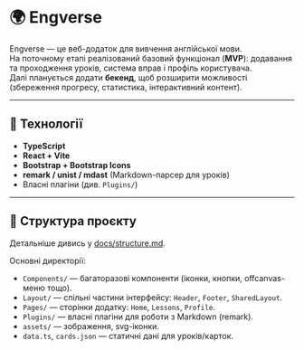 # 🌍 Engverse

Engverse — це веб-додаток для вивчення англійської мови.  
На поточному етапі реалізований базовий функціонал (**MVP**): додавання та проходження уроків, система вправ і профіль користувача.  
Далі планується додати **бекенд**, щоб розширити можливості (збереження прогресу, статистика, інтерактивний контент).

---

## 🚀 Технології
- **TypeScript**
- **React + Vite**
- **Bootstrap + Bootstrap Icons**
- **remark / unist / mdast** (Markdown-парсер для уроків)
- Власні плагіни (див. `Plugins/`)

---

## 📂 Структура проєкту
Детальніше дивись у [docs/structure.md](./docs/preject-structure.md).

Основні директорії:
- `Components/` — багаторазові компоненти (іконки, кнопки, offcanvas-меню тощо).
- `Layout/` — спільні частини інтерфейсу: `Header`, `Footer`, `SharedLayout`.
- `Pages/` — сторінки додатку: `Home`, `Lessons`, `Profile`.
- `Plugins/` — власні плагіни для роботи з Markdown (remark).
- `assets/` — зображення, svg-іконки.
- `data.ts`, `cards.json` — статичні дані для уроків/карток.